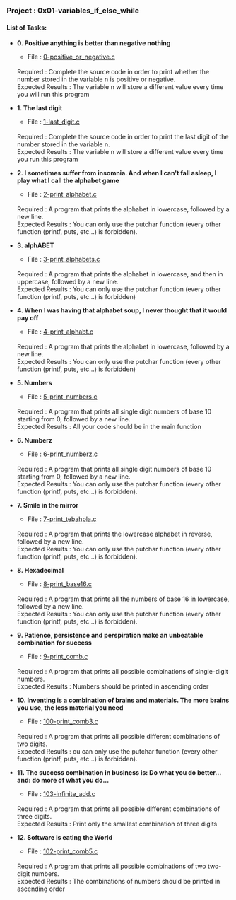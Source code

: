 <h3>Project : 0x01-variables_if_else_while</h3>

<h4>List of Tasks:</h4>

* **0. Positive anything is better than negative nothing**
  * File : [0-positive_or_negative.c](./0-positive_or_negative.c)
  <br>
  Required : Complete the source code in order to print whether the number stored in the variable n is positive or negative.
  <br>
  Expected Results : The variable n will store a different value every time you will run this program

* **1. The last digit**
  *  File : [1-last_digit.c](./1-last_digit.c)
   <br>
  Required : Complete the source code in order to print the last digit of the number stored in the variable n.
  <br>
  Expected Results : The variable n will store a different value every time you run this program
  
* **2. I sometimes suffer from insomnia. And when I can't fall asleep, I play what I call the alphabet game**
  *  File : [2-print_alphabet.c](./2-print_alphabet.c)
   <br>
  Required : A program that prints the alphabet in lowercase, followed by a new line.
  <br>
  Expected Results : You can only use the putchar function (every other function (printf, puts, etc…) is forbidden).
  
* **3. alphABET**
  * File : [3-print_alphabets.c](./3-print_alphabets.c)
  <br>
  Required : A program that prints the alphabet in lowercase, and then in uppercase, followed by a new line.
  <br>
  Expected Results : You can only use the putchar function (every other function (printf, puts, etc…) is forbidden)

* **4. When I was having that alphabet soup, I never thought that it would pay off**
  *  File : [4-print_alphabt.c](./4-print_alphabt.c)
   <br>
  Required : A program that prints the alphabet in lowercase, followed by a new line.
  <br>
  Expected Results : You can only use the putchar function (every other function (printf, puts, etc…) is forbidden)
  
* **5. Numbers**
  * File : [5-print_numbers.c](./5-print_numbers.c)
  <br>
  Required : A program that prints all single digit numbers of base 10 starting from 0, followed by a new line.
  <br>
  Expected Results : All your code should be in the main function

* **6. Numberz**
  *  File : [6-print_numberz.c](./6-print_numberz.c)
   <br>
  Required : A program that prints all single digit numbers of base 10 starting from 0, followed by a new line.
  <br>
  Expected Results : You can only use the putchar function (every other function (printf, puts, etc…) is forbidden).
  
* **7. Smile in the mirror**
  * File : [7-print_tebahpla.c](./7-print_tebahpla.c)
  <br>
  Required : A program that prints the lowercase alphabet in reverse, followed by a new line.
  <br>
  Expected Results : You can only use the putchar function (every other function (printf, puts, etc…) is forbidden).

* **8. Hexadecimal**
  *  File : [8-print_base16.c](./8-print_base16.c)
   <br>
  Required : A program that prints all the numbers of base 16 in lowercase, followed by a new line.
  <br>
  Expected Results : You can only use the putchar function (every other function (printf, puts, etc…) is forbidden).
  
* **9. Patience, persistence and perspiration make an unbeatable combination for success**
  * File : [9-print_comb.c](./9-print_comb.c)
  <br>
  Required : A program that prints all possible combinations of single-digit numbers.
  <br>
  Expected Results : Numbers should be printed in ascending order

* **10. Inventing is a combination of brains and materials. The more brains you use, the less material you need**
  *  File : [100-print_comb3.c](./100-print_comb3.c)
   <br>
  Required : A program that prints all possible different combinations of two digits.
  <br>
  Expected Results : ou can only use the putchar function (every other function (printf, puts, etc…) is forbidden).
  
* **11. The success combination in business is: Do what you do better... and: do more of what you do...**
  * File : [103-infinite_add.c](./103-infinite_add.c)
  <br>
  Required : A program that prints all possible different combinations of three digits.
  <br>
  Expected Results : Print only the smallest combination of three digits

* **12. Software is eating the World**
  *  File : [102-print_comb5.c](./102-print_comb5.c)
   <br>
  Required : A program that prints all possible combinations of two two-digit numbers.
  <br>
  Expected Results : The combinations of numbers should be printed in ascending order
